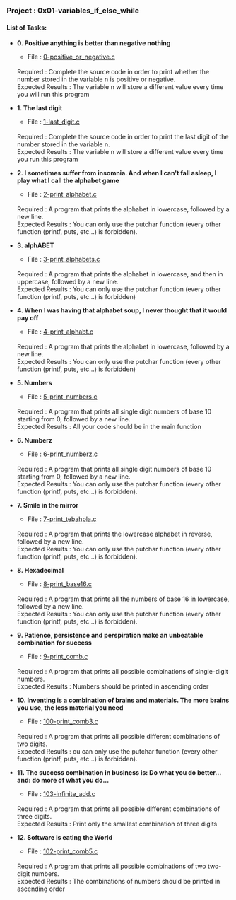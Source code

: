 <h3>Project : 0x01-variables_if_else_while</h3>

<h4>List of Tasks:</h4>

* **0. Positive anything is better than negative nothing**
  * File : [0-positive_or_negative.c](./0-positive_or_negative.c)
  <br>
  Required : Complete the source code in order to print whether the number stored in the variable n is positive or negative.
  <br>
  Expected Results : The variable n will store a different value every time you will run this program

* **1. The last digit**
  *  File : [1-last_digit.c](./1-last_digit.c)
   <br>
  Required : Complete the source code in order to print the last digit of the number stored in the variable n.
  <br>
  Expected Results : The variable n will store a different value every time you run this program
  
* **2. I sometimes suffer from insomnia. And when I can't fall asleep, I play what I call the alphabet game**
  *  File : [2-print_alphabet.c](./2-print_alphabet.c)
   <br>
  Required : A program that prints the alphabet in lowercase, followed by a new line.
  <br>
  Expected Results : You can only use the putchar function (every other function (printf, puts, etc…) is forbidden).
  
* **3. alphABET**
  * File : [3-print_alphabets.c](./3-print_alphabets.c)
  <br>
  Required : A program that prints the alphabet in lowercase, and then in uppercase, followed by a new line.
  <br>
  Expected Results : You can only use the putchar function (every other function (printf, puts, etc…) is forbidden)

* **4. When I was having that alphabet soup, I never thought that it would pay off**
  *  File : [4-print_alphabt.c](./4-print_alphabt.c)
   <br>
  Required : A program that prints the alphabet in lowercase, followed by a new line.
  <br>
  Expected Results : You can only use the putchar function (every other function (printf, puts, etc…) is forbidden)
  
* **5. Numbers**
  * File : [5-print_numbers.c](./5-print_numbers.c)
  <br>
  Required : A program that prints all single digit numbers of base 10 starting from 0, followed by a new line.
  <br>
  Expected Results : All your code should be in the main function

* **6. Numberz**
  *  File : [6-print_numberz.c](./6-print_numberz.c)
   <br>
  Required : A program that prints all single digit numbers of base 10 starting from 0, followed by a new line.
  <br>
  Expected Results : You can only use the putchar function (every other function (printf, puts, etc…) is forbidden).
  
* **7. Smile in the mirror**
  * File : [7-print_tebahpla.c](./7-print_tebahpla.c)
  <br>
  Required : A program that prints the lowercase alphabet in reverse, followed by a new line.
  <br>
  Expected Results : You can only use the putchar function (every other function (printf, puts, etc…) is forbidden).

* **8. Hexadecimal**
  *  File : [8-print_base16.c](./8-print_base16.c)
   <br>
  Required : A program that prints all the numbers of base 16 in lowercase, followed by a new line.
  <br>
  Expected Results : You can only use the putchar function (every other function (printf, puts, etc…) is forbidden).
  
* **9. Patience, persistence and perspiration make an unbeatable combination for success**
  * File : [9-print_comb.c](./9-print_comb.c)
  <br>
  Required : A program that prints all possible combinations of single-digit numbers.
  <br>
  Expected Results : Numbers should be printed in ascending order

* **10. Inventing is a combination of brains and materials. The more brains you use, the less material you need**
  *  File : [100-print_comb3.c](./100-print_comb3.c)
   <br>
  Required : A program that prints all possible different combinations of two digits.
  <br>
  Expected Results : ou can only use the putchar function (every other function (printf, puts, etc…) is forbidden).
  
* **11. The success combination in business is: Do what you do better... and: do more of what you do...**
  * File : [103-infinite_add.c](./103-infinite_add.c)
  <br>
  Required : A program that prints all possible different combinations of three digits.
  <br>
  Expected Results : Print only the smallest combination of three digits

* **12. Software is eating the World**
  *  File : [102-print_comb5.c](./102-print_comb5.c)
   <br>
  Required : A program that prints all possible combinations of two two-digit numbers.
  <br>
  Expected Results : The combinations of numbers should be printed in ascending order
